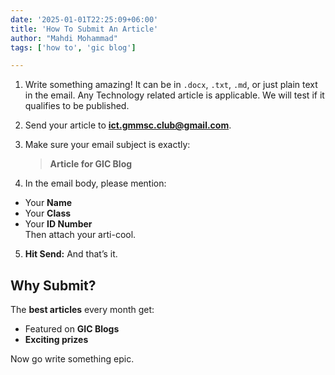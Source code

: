 ```yaml
---
date: '2025-01-01T22:25:09+06:00'
title: 'How To Submit An Article'
author: "Mahdi Mohammad"
tags: ['how to', 'gic blog']

---
```



1. Write something amazing! It can be in `.docx`, `.txt`, `.md`, or just plain text in the email. Any Technology related article is applicable. We will test if it qualifies to be published.

2. Send your article to **ict.gmmsc.club@gmail.com**.

3. Make sure your email subject is exactly:
   > **Article for GIC Blog**  


4.  In the email body, please mention:
   - Your **Name**  
   - Your **Class**  
   - Your **ID Number**  
Then attach your arti-cool.

5. **Hit Send:** And that’s it. 
## Why Submit?

The **best articles** every month get:
- Featured on **GIC Blogs** 
- **Exciting prizes** 

Now go write something epic.

